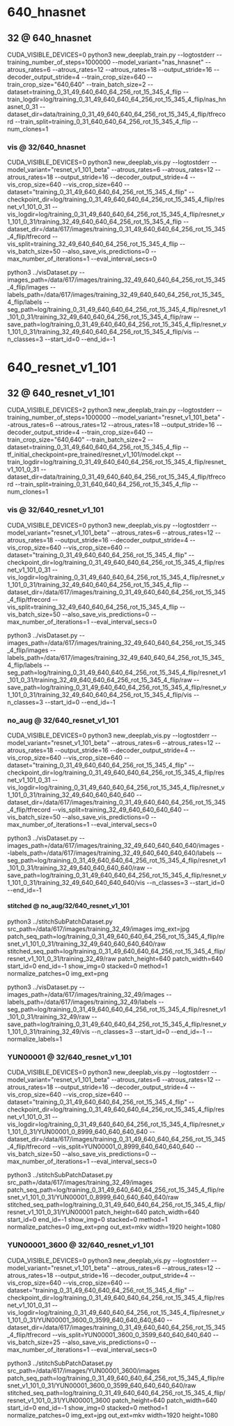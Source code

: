 
# 640_hnasnet

<a id="32___64_0_"></a>
## 32       @ 640_hnasnet

CUDA_VISIBLE_DEVICES=0 python3 new_deeplab_train.py --logtostderr --training_number_of_steps=1000000 --model_variant="nas_hnasnet" --atrous_rates=6 --atrous_rates=12 --atrous_rates=18 --output_stride=16 --decoder_output_stride=4 --train_crop_size=640 --train_crop_size="640,640" --train_batch_size=2 --dataset=training_0_31_49_640_640_64_256_rot_15_345_4_flip --train_logdir=log/training_0_31_49_640_640_64_256_rot_15_345_4_flip/nas_hnasnet_0_31 --dataset_dir=data/training_0_31_49_640_640_64_256_rot_15_345_4_flip/tfrecord --train_split=training_0_31_640_640_64_256_rot_15_345_4_flip --num_clones=1

<a id="vis___32_640_"></a>
### vis       @ 32/640_hnasnet

CUDA_VISIBLE_DEVICES=0 python3 new_deeplab_vis.py --logtostderr --model_variant="resnet_v1_101_beta" --atrous_rates=6 --atrous_rates=12 --atrous_rates=18 --output_stride=16 --decoder_output_stride=4 --vis_crop_size=640 --vis_crop_size=640 --dataset="training_0_31_49_640_640_64_256_rot_15_345_4_flip" --checkpoint_dir=log/training_0_31_49_640_640_64_256_rot_15_345_4_flip/resnet_v1_101_0_31 --vis_logdir=log/training_0_31_49_640_640_64_256_rot_15_345_4_flip/resnet_v1_101_0_31/training_32_49_640_640_64_256_rot_15_345_4_flip --dataset_dir=/data/617/images/training_0_31_49_640_640_64_256_rot_15_345_4_flip/tfrecord --vis_split=training_32_49_640_640_64_256_rot_15_345_4_flip --vis_batch_size=50 --also_save_vis_predictions=0 --max_number_of_iterations=1 --eval_interval_secs=0

python3 ../visDataset.py --images_path=/data/617/images/training_32_49_640_640_64_256_rot_15_345_4_flip/images --labels_path=/data/617/images/training_32_49_640_640_64_256_rot_15_345_4_flip/labels --seg_path=log/training_0_31_49_640_640_64_256_rot_15_345_4_flip/resnet_v1_101_0_31/training_32_49_640_640_64_256_rot_15_345_4_flip/raw --save_path=log/training_0_31_49_640_640_64_256_rot_15_345_4_flip/resnet_v1_101_0_31/training_32_49_640_640_64_256_rot_15_345_4_flip/vis --n_classes=3 --start_id=0 --end_id=-1

# 640_resnet_v1_101

<a id="32___64_0_"></a>
## 32       @ 640_resnet_v1_101

CUDA_VISIBLE_DEVICES=2 python3 new_deeplab_train.py --logtostderr --training_number_of_steps=1000000 --model_variant="resnet_v1_101_beta" --atrous_rates=6 --atrous_rates=12 --atrous_rates=18 --output_stride=16 --decoder_output_stride=4 --train_crop_size=640 --train_crop_size="640,640" --train_batch_size=2 --dataset=training_0_31_49_640_640_64_256_rot_15_345_4_flip --tf_initial_checkpoint=pre_trained/resnet_v1_101/model.ckpt --train_logdir=log/training_0_31_49_640_640_64_256_rot_15_345_4_flip/resnet_v1_101_0_31 --dataset_dir=data/training_0_31_49_640_640_64_256_rot_15_345_4_flip/tfrecord --train_split=training_0_31_640_640_64_256_rot_15_345_4_flip --num_clones=1

<a id="vis___32_640_"></a>
### vis       @ 32/640_resnet_v1_101

CUDA_VISIBLE_DEVICES=0 python3 new_deeplab_vis.py --logtostderr --model_variant="resnet_v1_101_beta" --atrous_rates=6 --atrous_rates=12 --atrous_rates=18 --output_stride=16 --decoder_output_stride=4 --vis_crop_size=640 --vis_crop_size=640 --dataset="training_0_31_49_640_640_64_256_rot_15_345_4_flip" --checkpoint_dir=log/training_0_31_49_640_640_64_256_rot_15_345_4_flip/resnet_v1_101_0_31 --vis_logdir=log/training_0_31_49_640_640_64_256_rot_15_345_4_flip/resnet_v1_101_0_31/training_32_49_640_640_64_256_rot_15_345_4_flip --dataset_dir=/data/617/images/training_0_31_49_640_640_64_256_rot_15_345_4_flip/tfrecord --vis_split=training_32_49_640_640_64_256_rot_15_345_4_flip --vis_batch_size=50 --also_save_vis_predictions=0 --max_number_of_iterations=1 --eval_interval_secs=0

python3 ../visDataset.py --images_path=/data/617/images/training_32_49_640_640_64_256_rot_15_345_4_flip/images --labels_path=/data/617/images/training_32_49_640_640_64_256_rot_15_345_4_flip/labels --seg_path=log/training_0_31_49_640_640_64_256_rot_15_345_4_flip/resnet_v1_101_0_31/training_32_49_640_640_64_256_rot_15_345_4_flip/raw --save_path=log/training_0_31_49_640_640_64_256_rot_15_345_4_flip/resnet_v1_101_0_31/training_32_49_640_640_64_256_rot_15_345_4_flip/vis --n_classes=3 --start_id=0 --end_id=-1

<a id="no_aug___32_640_"></a>
### no_aug       @ 32/640_resnet_v1_101

CUDA_VISIBLE_DEVICES=0 python3 new_deeplab_vis.py --logtostderr --model_variant="resnet_v1_101_beta" --atrous_rates=6 --atrous_rates=12 --atrous_rates=18 --output_stride=16 --decoder_output_stride=4 --vis_crop_size=640 --vis_crop_size=640 --dataset="training_0_31_49_640_640_64_256_rot_15_345_4_flip" --checkpoint_dir=log/training_0_31_49_640_640_64_256_rot_15_345_4_flip/resnet_v1_101_0_31 --vis_logdir=log/training_0_31_49_640_640_64_256_rot_15_345_4_flip/resnet_v1_101_0_31/training_32_49_640_640_640_640 --dataset_dir=/data/617/images/training_0_31_49_640_640_64_256_rot_15_345_4_flip/tfrecord --vis_split=training_32_49_640_640_640_640 --vis_batch_size=50 --also_save_vis_predictions=0 --max_number_of_iterations=1 --eval_interval_secs=0

python3 ../visDataset.py --images_path=/data/617/images/training_32_49_640_640_640_640/images --labels_path=/data/617/images/training_32_49_640_640_640_640/labels --seg_path=log/training_0_31_49_640_640_64_256_rot_15_345_4_flip/resnet_v1_101_0_31/training_32_49_640_640_640_640/raw --save_path=log/training_0_31_49_640_640_64_256_rot_15_345_4_flip/resnet_v1_101_0_31/training_32_49_640_640_640_640/vis --n_classes=3 --start_id=0 --end_id=-1

<a id="stitched___no_aug_32_64_0_"></a>
#### stitched       @ no_aug/32/640_resnet_v1_101

python3 ../stitchSubPatchDataset.py src_path=/data/617/images/training_32_49/images img_ext=jpg  patch_seq_path=log/training_0_31_49_640_640_64_256_rot_15_345_4_flip/resnet_v1_101_0_31/training_32_49_640_640_640_640/raw stitched_seq_path=log/training_0_31_49_640_640_64_256_rot_15_345_4_flip/resnet_v1_101_0_31/training_32_49/raw patch_height=640 patch_width=640 start_id=0 end_id=-1  show_img=0 stacked=0 method=1 normalize_patches=0 img_ext=png

python3 ../visDataset.py --images_path=/data/617/images/training_32_49/images --labels_path=/data/617/images/training_32_49/labels --seg_path=log/training_0_31_49_640_640_64_256_rot_15_345_4_flip/resnet_v1_101_0_31/training_32_49/raw --save_path=log/training_0_31_49_640_640_64_256_rot_15_345_4_flip/resnet_v1_101_0_31/training_32_49/vis --n_classes=3 --start_id=0 --end_id=-1 --normalize_labels=1

<a id="yun00001___32_640_"></a>
### YUN00001       @ 32/640_resnet_v1_101

CUDA_VISIBLE_DEVICES=0 python3 new_deeplab_vis.py --logtostderr --model_variant="resnet_v1_101_beta" --atrous_rates=6 --atrous_rates=12 --atrous_rates=18 --output_stride=16 --decoder_output_stride=4 --vis_crop_size=640 --vis_crop_size=640 --dataset="training_0_31_49_640_640_64_256_rot_15_345_4_flip" --checkpoint_dir=log/training_0_31_49_640_640_64_256_rot_15_345_4_flip/resnet_v1_101_0_31 --vis_logdir=log/training_0_31_49_640_640_64_256_rot_15_345_4_flip/resnet_v1_101_0_31/YUN00001_0_8999_640_640_640_640 --dataset_dir=/data/617/images/training_0_31_49_640_640_64_256_rot_15_345_4_flip/tfrecord --vis_split=YUN00001_0_8999_640_640_640_640 --vis_batch_size=50 --also_save_vis_predictions=0 --max_number_of_iterations=1 --eval_interval_secs=0

python3 ../stitchSubPatchDataset.py src_path=/data/617/images/training_32_49/images patch_seq_path=log/training_0_31_49_640_640_64_256_rot_15_345_4_flip/resnet_v1_101_0_31/YUN00001_0_8999_640_640_640_640/raw stitched_seq_path=log/training_0_31_49_640_640_64_256_rot_15_345_4_flip/resnet_v1_101_0_31/YUN00001 patch_height=640 patch_width=640 start_id=0 end_id=-1  show_img=0 stacked=0 method=1 normalize_patches=0 img_ext=png out_ext=mkv width=1920 height=1080

<a id="yun00001_3600___32_640_"></a>
### YUN00001_3600       @ 32/640_resnet_v1_101

CUDA_VISIBLE_DEVICES=0 python3 new_deeplab_vis.py --logtostderr --model_variant="resnet_v1_101_beta" --atrous_rates=6 --atrous_rates=12 --atrous_rates=18 --output_stride=16 --decoder_output_stride=4 --vis_crop_size=640 --vis_crop_size=640 --dataset="training_0_31_49_640_640_64_256_rot_15_345_4_flip" --checkpoint_dir=log/training_0_31_49_640_640_64_256_rot_15_345_4_flip/resnet_v1_101_0_31 --vis_logdir=log/training_0_31_49_640_640_64_256_rot_15_345_4_flip/resnet_v1_101_0_31/YUN00001_3600_0_3599_640_640_640_640 --dataset_dir=/data/617/images/training_0_31_49_640_640_64_256_rot_15_345_4_flip/tfrecord --vis_split=YUN00001_3600_0_3599_640_640_640_640 --vis_batch_size=25 --also_save_vis_predictions=0 --max_number_of_iterations=1 --eval_interval_secs=0

python3 ../stitchSubPatchDataset.py src_path=/data/617/images/YUN00001_3600/images patch_seq_path=log/training_0_31_49_640_640_64_256_rot_15_345_4_flip/resnet_v1_101_0_31/YUN00001_3600_0_3599_640_640_640_640/raw stitched_seq_path=log/training_0_31_49_640_640_64_256_rot_15_345_4_flip/resnet_v1_101_0_31/YUN00001_3600 patch_height=640 patch_width=640 start_id=0 end_id=-1  show_img=0 stacked=0 method=1 normalize_patches=0 img_ext=jpg out_ext=mkv width=1920 height=1080